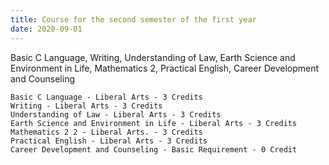 ```yaml
---
title: Course for the second semester of the first year
date: 2020-09-01
---
```


Basic C Language, Writing, Understanding of Law, Earth Science and Environment in Life, Mathematics 2, Practical English, Career Development and Counseling

<!--more-->
```
Basic C Language - Liberal Arts - 3 Credits
Writing - Liberal Arts - 3 Credits
Understanding of Law - Liberal Arts - 3 Credits
Earth Science and Environment in Life - Liberal Arts - 3 Credits
Mathematics 2 2 - Liberal Arts. - 3 Credits
Practical English - Liberal Arts - 3 Credits
Career Development and Counseling - Basic Requirement - 0 Credit
```